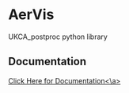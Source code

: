 # AerVis
UKCA_postproc python library

## Documentation
<a href='wolfiex.github.io/AerVis/Documentation/AerVis'> Click Here for Documentation<\a>
